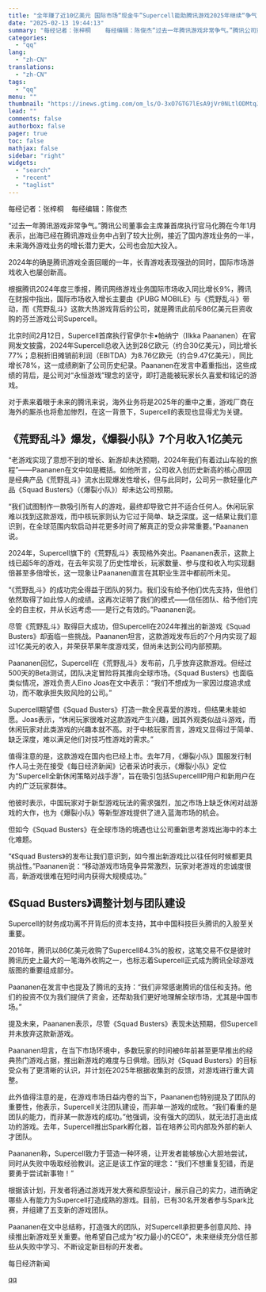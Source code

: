 ```yaml
---
title: "全年赚了近10亿美元 国际市场“现金牛”Supercell能助腾讯游戏2025年继续“争气”吗？"
date: "2025-02-13 19:44:13"
summary: "每经记者：张梓桐    每经编辑：陈俊杰“过去一年腾讯游戏非常争气。”腾讯公司董事会主席兼首席执行官..."
categories:
  - "qq"
lang:
  - "zh-CN"
translations:
  - "zh-CN"
tags:
  - "qq"
menu: ""
thumbnail: "https://inews.gtimg.com/om_ls/O-3xO7GTG7lEsA9jVr0NLtlODMtqJ9PVDvWbk0y7bkPh8AA_640360/0"
lead: ""
comments: false
authorbox: false
pager: true
toc: false
mathjax: false
sidebar: "right"
widgets:
  - "search"
  - "recent"
  - "taglist"
---
```


每经记者：张梓桐    每经编辑：陈俊杰

“过去一年腾讯游戏非常争气。”腾讯公司董事会主席兼首席执行官马化腾在今年1月表示，出海已经在腾讯游戏业务中占到了较大比例，接近了国内游戏业务的一半，未来海外游戏业务的增长潜力更大，公司也会加大投入。

2024年的确是腾讯游戏全面回暖的一年，长青游戏表现强劲的同时，国际市场游戏收入也屡创新高。

根据腾讯2024年度三季报，腾讯网络游戏业务国际市场收入同比增长9%，腾讯在财报中指出，国际市场收入增长主要由《PUBG MOBILE》与《荒野乱斗》带动，而《荒野乱斗》这款大热游戏背后的公司，就是腾讯此前斥86亿美元巨资收购的芬兰游戏公司Supercell。

北京时间2月12日，Supercell首席执行官伊尔卡•帕纳宁（Ilkka Paananen）在官网发文披露，2024年Supercell总收入达到28亿欧元（约合30亿美元），同比增长77%；息税折旧摊销前利润（EBITDA）为8.76亿欧元（约合9.47亿美元），同比增长78%，这一成绩刷新了公司历史纪录。Paananen在发言中着重指出，这些成绩的背后，是公司对“永恒游戏”理念的坚守，即打造能被玩家长久喜爱和铭记的游戏。

对于素来着眼于未来的腾讯来说，海外业务将是2025年的重中之重，游戏厂商在海外的厮杀也将愈加惨烈，在这一背景下，Supercell的表现也显得尤为关键。

《荒野乱斗》爆发，《爆裂小队》7个月收入1亿美元
------------------------

“老游戏实现了意想不到的增长、新游却未达预期，2024年我们有着过山车般的旅程”——Paananen在文中如是概括。如他所言，公司收入创历史新高的核心原因是经典产品《荒野乱斗》流水出现爆发性增长，但与此同时，公司另一款轻量化产品《Squad Busters》（《爆裂小队》）却未达公司预期。

“我们试图制作一款吸引所有人的游戏，最终却导致它并不适合任何人。休闲玩家难以找到这款游戏，而中核玩家则认为它过于简单、缺乏深度。这一结果让我们意识到，在全球范围内软启动并花更多时间了解真正的受众非常重要。”Paananen说。

2024年，Supercell旗下的《荒野乱斗》表现格外突出。Paananen表示，这款上线已超5年的游戏，在去年实现了历史性增长，玩家数量、参与度和收入均实现翻倍甚至多倍增长，这一现象让Paananen直言在其职业生涯中都前所未见。

“《荒野乱斗》的成功完全得益于团队的努力。我们没有给予他们优先支持，但他们依然取得了如此惊人的成绩。这再次证明了我们的模式——信任团队、给予他们完全的自主权，并从长远考虑——是行之有效的。”Paananen说。

尽管《荒野乱斗》取得巨大成功，但Supercell在2024年推出的新游戏《Squad Busters》却面临一些挑战。Paananen坦言，这款游戏发布后的7个月内实现了超过1亿美元的收入，并荣获苹果年度游戏奖，但尚未达到公司内部预期。

Paananen回忆，Supercell在《荒野乱斗》发布前，几乎放弃这款游戏。但经过500天的Beta测试，团队决定冒险将其推向全球市场。《Squad Busters》也面临类似情况，游戏负责人Eino Joas在文中表示：“我们不想成为一家因过度追求成功，而不敢承担失败风险的公司。”

Supercell期望借《Squad Busters》打造一款全民喜爱的游戏，但结果未能如愿。Joas表示，“休闲玩家很难对这款游戏产生兴趣，因其外观类似战斗游戏，而休闲玩家对此类游戏的兴趣本就不高。对于中核玩家而言，游戏又显得过于简单、缺乏深度，难以满足他们对技巧性游戏的需求。”

值得注意的是，这款游戏在国内也已经上市。去年7月，《爆裂小队》国服发行制作人马士尧在接受《每日经济新闻》记者采访时表示，《爆裂小队》定位为“Supercell全新休闲策略对战手游”，旨在吸引包括SupercellIP用户和新用户在内的广泛玩家群体。

他彼时表示，中国玩家对于新型游戏玩法的需求强烈，加之市场上缺乏休闲对战游戏的大作，也为《爆裂小队》等新型游戏提供了进入蓝海市场的机会。

但如今《Squad Busters》在全球市场的境遇也让公司重新思考游戏出海中的本土化难题。

“《Squad Busters》的发布让我们意识到，如今推出新游戏比以往任何时候都更具挑战性。”Paananen说：“移动游戏市场竞争异常激烈，玩家对老游戏的忠诚度很高，新游戏很难在短时间内获得大规模成功。”

《Squad Busters》调整计划与团队建设
------------------------

Supercell的财务成功离不开背后的资本支持，其中中国科技巨头腾讯的入股至关重要。

2016年，腾讯以86亿美元收购了Supercell84.3%的股权，这笔交易不仅是彼时腾讯历史上最大的一笔海外收购之一，也标志着Supercell正式成为腾讯全球游戏版图的重要组成部分。

Paananen在发言中也提及了腾讯的支持：“我们非常感谢腾讯的信任和支持。他们的投资不仅为我们提供了资金，还帮助我们更好地理解全球市场，尤其是中国市场。”

提及未来，Paananen表示，尽管《Squad Busters》表现未达预期，但Supercell并未放弃这款新游戏。

Paananen坦言，在当下市场环境中，多数玩家的时间被6年前甚至更早推出的经典热门游戏占据，推出新游戏的难度与日俱增。团队对《Squad Busters》的目标受众有了更清晰的认识，并计划在2025年根据收集到的反馈，对游戏进行重大调整。

此外值得注意的是，在游戏市场日益内卷的当下，Paananen也特别提及了团队的重要性，他表示，Supercell关注团队建设，而非单一游戏的成败。“我们看重的是团队的能力，而非某一款游戏的成功。”他强调，没有强大的团队，就无法打造出成功的游戏。去年，Supercell推出Spark孵化器，旨在培养公司内部及外部的新人才团队。

Paananen称，Supercell致力于营造一种环境，让开发者能够放心大胆地尝试，同时从失败中吸取经验教训。这正是该工作室的理念：“我们不想重复犯错，而是要勇于尝试新事物！”

根据该计划，开发者将通过游戏开发大赛和原型设计，展示自己的实力，进而确定哪些人有能力为Supercell打造成熟的游戏。目前，已有30名开发者参与Spark比赛，并组建了五支新的游戏团队。

Paananen在文中总结称，打造强大的团队，对Supercell承担更多创意风险、持续推出新游戏至关重要。他希望自己成为“权力最小的CEO”，未来继续充分信任那些从失败中学习、不断设定新目标的开发者。

  

每日经济新闻

[qq](https://new.qq.com/rain/a/20250213A0821W00)
